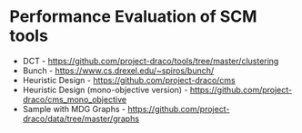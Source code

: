 # Performance Evaluation of SCM tools

- DCT - https://github.com/project-draco/tools/tree/master/clustering
- Bunch - https://www.cs.drexel.edu/~spiros/bunch/
- Heuristic Design - https://github.com/project-draco/cms
- Heuristic Design (mono-objective version) - https://github.com/project-draco/cms_mono_objective
- Sample with MDG Graphs - https://github.com/project-draco/data/tree/master/graphs
